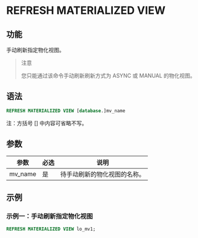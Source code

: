 # REFRESH MATERIALIZED VIEW

## 功能

手动刷新指定物化视图。

> 注意
>
> 您只能通过该命令手动刷新刷新方式为 ASYNC 或 MANUAL 的物化视图。

## 语法

```SQL
REFRESH MATERIALIZED VIEW [database.]mv_name
```

注：方括号 [] 中内容可省略不写。

## 参数

| **参数** | **必选** | **说明**                     |
| -------- | -------- | ---------------------------- |
| mv_name  | 是       | 待手动刷新的物化视图的名称。 |

## 示例

### 示例一：手动刷新指定物化视图

```SQL
REFRESH MATERIALIZED VIEW lo_mv1;
```
